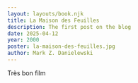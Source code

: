 ```yaml
---
layout: layouts/book.njk
title: La Maison des Feuilles
description: The first post on the blog
date: 2025-04-12
year: 2000
poster: la-maison-des-feuilles.jpg
author: Mark Z. Danielewski
---
```

Très bon film
